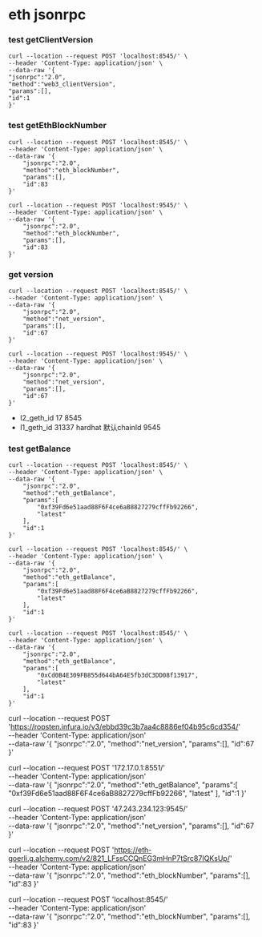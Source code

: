 # eth jsonrpc

### test getClientVersion
```shell
curl --location --request POST 'localhost:8545/' \
--header 'Content-Type: application/json' \
--data-raw '{
"jsonrpc":"2.0",
"method":"web3_clientVersion",
"params":[],
"id":1
}'

```

### test getEthBlockNumber
```shell
curl --location --request POST 'localhost:8545/' \
--header 'Content-Type: application/json' \
--data-raw '{
	"jsonrpc":"2.0",
	"method":"eth_blockNumber",
	"params":[],
	"id":83
}'
```

```shell
curl --location --request POST 'localhost:9545/' \
--header 'Content-Type: application/json' \
--data-raw '{
	"jsonrpc":"2.0",
	"method":"eth_blockNumber",
	"params":[],
	"id":83
}'
```

### get version
```shell
curl --location --request POST 'localhost:8545/' \
--header 'Content-Type: application/json' \
--data-raw '{
	"jsonrpc":"2.0",
	"method":"net_version",
	"params":[],
	"id":67
}'
```

```shell
curl --location --request POST 'localhost:9545/' \
--header 'Content-Type: application/json' \
--data-raw '{
	"jsonrpc":"2.0",
	"method":"net_version",
	"params":[],
	"id":67
}'
```

- l2_geth_id 17   8545
- l1_geth_id 31337 hardhat 默认chainId  9545

### test getBalance
```shell
curl --location --request POST 'localhost:8545/' \
--header 'Content-Type: application/json' \
--data-raw '{
	"jsonrpc":"2.0",
	"method":"eth_getBalance",
	"params":[
		"0xf39Fd6e51aad88F6F4ce6aB8827279cffFb92266", 
		"latest"
	],
	"id":1
}'
```

```shell
curl --location --request POST 'localhost:8545/' \
--header 'Content-Type: application/json' \
--data-raw '{
	"jsonrpc":"2.0",
	"method":"eth_getBalance",
	"params":[
		"0xf39Fd6e51aad88F6F4ce6aB8827279cffFb92266", 
		"latest"
	],
	"id":1
}'
```

```shell
curl --location --request POST 'localhost:8545/' \
--header 'Content-Type: application/json' \
--data-raw '{
	"jsonrpc":"2.0",
	"method":"eth_getBalance",
	"params":[
		"0xCd0B4E309FB855d644bA64E5fb3dC3DD08f13917", 
		"latest"
	],
	"id":1
}'
```

curl --location --request POST 'https://ropsten.infura.io/v3/ebbd39c3b7aa4c8886ef04b95c6cd354/' \
--header 'Content-Type: application/json' \
--data-raw '{
"jsonrpc":"2.0",
"method":"net_version",
"params":[],
"id":67
}'




curl --location --request POST '172.17.0.1:8551/' \
--header 'Content-Type: application/json' \
--data-raw '{
"jsonrpc":"2.0",
"method":"eth_getBalance",
"params":[
"0xf39Fd6e51aad88F6F4ce6aB8827279cffFb92266",
"latest"
],
"id":1
}'


curl --location --request POST '47.243.234.123:9545/' \
--header 'Content-Type: application/json' \
--data-raw '{
"jsonrpc":"2.0",
"method":"net_version",
"params":[],
"id":67
}'


curl --location --request POST 'https://eth-goerli.g.alchemy.com/v2/821_LFssCCQnEG3mHnP7tSrc87IQKsUp/' \
--header 'Content-Type: application/json' \
--data-raw '{
"jsonrpc":"2.0",
"method":"eth_blockNumber",
"params":[],
"id":83
}'

curl --location --request POST 'localhost:8545/' \
--header 'Content-Type: application/json' \
--data-raw '{
"jsonrpc":"2.0",
"method":"eth_blockNumber",
"params":[],
"id":83
}'

